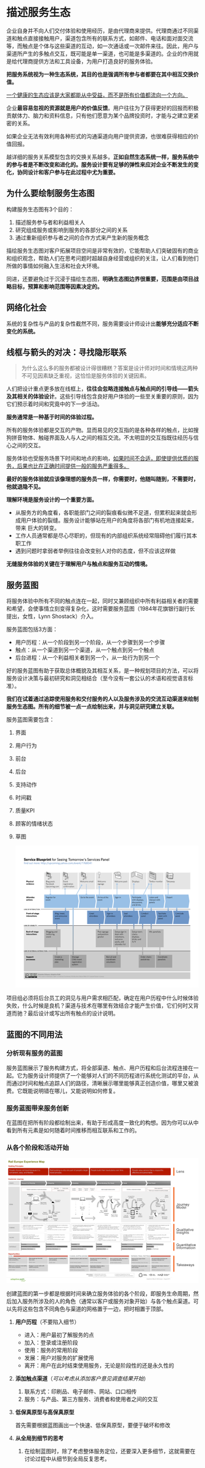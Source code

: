 # 描述服务生态

企业自身并不向人们交付体验和使用经历，是由代理商来提供。代理商通过不同渠道和触点直接接触用户，渠道包含所有的联系方式，如邮件、电话和面对面交流等，而触点是个体与这些渠道的互动，如一次通话或一次邮件来往。因此，用户与渠道所产生的多触点交互，既可能是单一渠道，也可能是多渠道的。企业的作用就是给代理商提供方法和工具设备，为用户打造良好的服务体验。

**把服务系统视为一种生态系统，其目的也是强调所有参与者都要在其中相互交换价值。**

<u>一个健康的生态应该是大家都能从中受益，而不是所有价值都流向一个方向。</u>

企业**最容易忽视的资源就是用户的价值反馈**。用户往往为了获得更好的回报而积极贡献体力、脑力和资料信息，只有他们愿意为某个品牌投资时，才能与之建立更紧密的关系。

如果企业无法有效利用各种形式的沟通渠道向用户提供资源，也很难获得相应的价值回报。

越详细的服务关系模型包含的交换关系越多。**正如自然生态系统一样，服务系统中的参与者是不断改变和进化的。服务设计要有足够的弹性来应对企业不断发生的变化，协同设计和客户参与在此过程中尤为重要。**

## 为什么要绘制服务生态图

构建服务生态图有3个目的：

1. 描述服务参与者和利益相关人
2. 研究组成服务或影响到服务的各部分之间的关系
3. 通过重新组织参与者之间的合作方式来产生新的服务概念

描绘服务生态图对客户拓展项目空间是非常有效的，它能帮助人们突破固有的商业和组织观念，帮助人们在思考问题时超越自身经营或组织的关注，让人们看到他们所做的事情如何融入生活和社会大环境。

同进，还要避免过于沉浸于描绘生态图，**明确生态图边界很重要，范围是由项目战略目标，预算和影响范围等因素决定的。**

## 网络化社会

系统的复杂性与产品的复杂性截然不同，服务需要设计师设计出**能够充分适应不断变化的系统。**

## 线框与箭头的对决：寻找隐形联系

> 为什么这么多的服务都被设计得很糟糕？答案是设计师对时间和情境这两种不可见因素缺乏重视，这恰恰是服务体验的关键因素。

人们把设计重点更多放在线框上，**往往会忽略连接触点与触点间的引导线——箭头及其相关的体验设计**。这些引导线包含良好用户体验的一些至关重要的原则，因为它们预示着时间和究竟中的下一步活动。

**服务通常是一种基于时间的体验过程。**

所有的服务体验都是交互的产物。显而易见的交互指的是各种各样的触点，比如搜狗拼音物体、触碰界面及人与人之间的相互交流。不太明显的交互指既往经历与信心之间的交互。

服务体验也受服务场景下时间和地点的影响，<u>如果时间不合适，即使提供优质的服务，后果也比在正确时间提供一般的服务严重得多。</u>

**最好的服务体验就应该像理想的服务员一样，你需要时，他随叫随到，不需要时，他就退隐不见。**

**理解环境是服务设计的一个重要方面。**

- 从服务方的角度看，各职能部门之间的裂痕看似微不足道，但累积起来就会形成用户体验的裂缝。服务设计能够站在用户的角度将各部门有机地连接起来，带来 巨大的转变。
- 工作人员通常都是尽心尽职的，但现有的内部组织系统经常阻碍他们履行其本职工作
- 遇到问题时拿弱者举例往往会改变别人对你的态度，但不应该这样做

**无缝服务体验的关键在于理解用户与触点和服务互动的情境。**

## 服务蓝图

将服务体验中所有不同的触点连在一起，同时又兼顾组织中所有利益相关者的需要和希望，会使事情立刻变得复杂化，这时需要服务蓝图（1984年花旗银行副行长提出，女性，Lynn Shostack）介入。

服务蓝图包括3方面：

- 用户历程：从一个阶段到另一个阶段，从一个步骤到另一个步骤
- 触点：从一个渠道到另一个渠道，从一个触点到另一个触点
- 后台进程：从一个利益相关者到另一个，从一处行为到另一个

好的服务蓝图有助于获取总体概貌及其相互关系，是一种规划项目的方法，可以将服务设计决策与最初研究和洞见相结合（至今没有一套公认的术语和视觉语言标准）。

**我们在试着通过追踪使用服务和交付服务的人以及服务涉及的交流互动渠道来绘制服务生态图。所有的细节被一点一点绘制出来，并与洞见研究建立关联。**

服务蓝图需要包含：

1. 界面

2. 用户行为

3. 前台

4. 后台

5. 支持动作

6. 时间戳

7. 质量KPI

8. 顾客的情绪状态

9. 草图

   ![img](assets/Service_Design_Blueprint.png)

项目组必须将后台员工的洞见与用户需求相匹配，确定在用户历程中什么时候体验失败，什么时候是良机？渠道与技术在哪里有效结合才能产生价值，它们何时又背道而驰？最后设计或写出所有触点的设计说明。

## 蓝图的不同用法

### 分析现有服务的蓝图

服务蓝图展示了服务构建方式，将全部渠道、触点、用户历程和后台流程连接在一起。它为服务设计师提供了一个能够对人们的不同历程进行系统化测试的平台，从而通过时间和触点追踪人们的路径，清晰展示哪里能够真正创造价值，哪里又被浪费。它既能说明错在哪儿，又能说明如何修复。

### 服务蓝图带来服务创新

在蓝图在把所有阶段都绘制出来，有助于形成高度一致化的构想。因为你可以从中看到所有元素是如何随着时间推移而相互联系和工作的。

### 从各个阶段和活动开始

![img](assets/experiencemap.png)

创建蓝图的第一步都是根据时间来确立服务体验的各个阶段，即服务生命周期，然后加入服务所涉及的人的角色（通常以客户或服务对象开始）与各个触点渠道。可以先将这些包含不同角色与渠道的网格置于一边，把时相置于顶部。

1. **用户历程**（不要陷入细节）

   - 进入：用户最初了解服务的点
   - 加入：登录或注册阶段
   - 使用：服务的常用阶段
   - 发展：用户对服务的扩展使用
   - 离开：用户在此时结束使用服务，无论是阶段性的还是永久性的

2. **添加触点渠道**（*可以考虑从添加客户意见调查结果开始*）

   1. 联系方式：印刷品、电子邮件、网站、口口相传
   2. 服务：与产品、第三方服务、消费者和使用者之间的交互

3. **低保真原型与高保真原型**

   首先需要根据蓝图画出一个快速、低保真原型，要便于破坏和修改

4. **从全局到细节的思考**

   1. 在绘制蓝图时，除了考虑整体服务定位，还要深入更多细节，这就需要在讨论过程中从细节到全局反复思考。

   